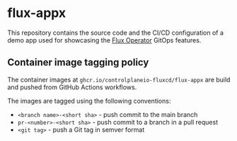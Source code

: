 # flux-appx

This repository contains the source code and the CI/CD configuration of a demo app
used for showcasing the [Flux Operator](https://github.com/controlplaneio-fluxcd/flux-operator)
GitOps features.

## Container image tagging policy

The container images at `ghcr.io/controlplaneio-fluxcd/flux-appx`
are build and pushed from GitHub Actions workflows.

The images are tagged using the following conventions:

- `<branch name>-<short sha>` - push commit to the main branch
- `pr-<number>-<short sha>` - push commit to a branch in a pull request
- `<git tag>` - push a Git tag in semver format
